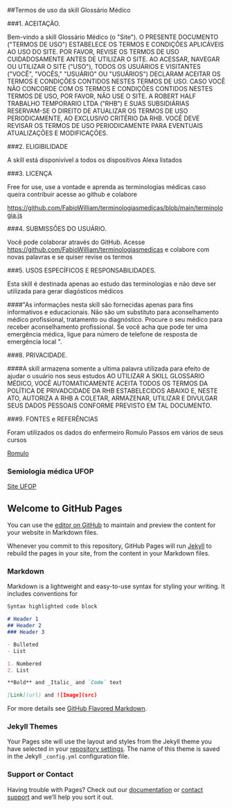 ##Termos de uso da skill Glossário Médico

###1. ACEITAÇÃO.

Bem-vindo a skill Glossário Médico (o "Site"). O PRESENTE DOCUMENTO ("TERMOS DE USO") ESTABELECE OS TERMOS E CONDIÇÕES APLICÁVEIS AO USO DO SITE. POR FAVOR, REVISE OS TERMOS DE USO CUIDADOSAMENTE ANTES DE UTILIZAR O SITE. AO ACESSAR, NAVEGAR OU UTILIZAR O SITE ("USO"), TODOS OS USUÁRIOS E VISITANTES ("VOCÊ", "VOCÊS," "USUÁRIO" OU "USUÁRIOS") DECLARAM ACEITAR OS TERMOS E CONDIÇÕES CONTIDOS NESTES TERMOS DE USO. CASO VOCÊ NÃO CONCORDE COM OS TERMOS E CONDIÇÕES CONTIDOS NESTES TERMOS DE USO, POR FAVOR, NÃO USE O SITE. A ROBERT HALF TRABALHO TEMPORARIO LTDA ("RHB") E SUAS SUBSIDIÁRIAS RESERVAM-SE O DIREITO DE ATUALIZAR OS TERMOS DE USO PERIODICAMENTE, AO EXCLUSIVO CRITÉRIO DA RHB. VOCÊ DEVE REVISAR OS TERMOS DE USO PERIODICAMENTE PARA EVENTUAIS ATUALIZAÇÕES E MODIFICAÇÕES.

###2. ELIGIBILIDADE

A skill está disponivível a todos os dispositivos Alexa listados

###3. LICENÇA

Free for use, use a vontade e aprenda as terminologias médicas caso queira contribuir acesse ao github e colabore

<a href="https://github.com/FabioWilliam/terminologiasmedicas/blob/main/terminologia.js">https://github.com/FabioWilliam/terminologiasmedicas/blob/main/terminologia.js</a>

###4. SUBMISSÕES DO USUÁRIO.

Você pode colaborar através do GitHub. Acesse https://github.com/FabioWilliam/terminologiasmedicas e colabore com novas palavras e se quiser revise os termos

###5. USOS ESPECÍFICOS E RESPONSABILIDADES.
  
Esta skill é destinada apenas ao estudo das terminologias e não deve ser utilizada para gerar diagósticos médicos

####"As informações nesta skill são fornecidas apenas para fins informativos e educacionais. Não são um substituto para aconselhamento médico profissional, tratamento ou diagnóstico. Procure o seu médico para receber aconselhamento profissional. Se você acha que pode ter uma emergência médica, ligue para número de telefone de resposta de emergência local ".

###8. PRIVACIDADE.

####A skill armazena somente a ultima palavra utilizada para efeito de ajudar o usuário nos seus estudos AO UTILIZAR A SKILL GLOSSARIO MÉDICO, VOCÊ AUTOMATICAMENTE ACEITA TODOS OS TERMOS DA POLÍTICA DE PRIVADCIDADE DA RHB ESTABELECIDOS ABAIXO E, NESTE ATO, AUTORIZA A RHB A COLETAR, ARMAZENAR, UTILIZAR E DIVULGAR SEUS DADOS PESSOAIS CONFORME PREVISTO EM TAL DOCUMENTO.

###9. FONTES e REFERÊNCIAS

Foram utilizados os dados do enfermeiro Romulo Passos em vários de seus cursos

[Romulo](https://romulopassos.com.br/default/quemSomos)

<h3>Semiologia médica UFOP</h3>

[Site UFOP](https://semiologiamedica.ufop.br/glossario)


## Welcome to GitHub Pages

You can use the [editor on GitHub](https://github.com/FabioWilliam/terminologiasmedicas/edit/main/docs/index.md) to maintain and preview the content for your website in Markdown files.

Whenever you commit to this repository, GitHub Pages will run [Jekyll](https://jekyllrb.com/) to rebuild the pages in your site, from the content in your Markdown files.

### Markdown

Markdown is a lightweight and easy-to-use syntax for styling your writing. It includes conventions for

```markdown
Syntax highlighted code block

# Header 1
## Header 2
### Header 3

- Bulleted
- List

1. Numbered
2. List

**Bold** and _Italic_ and `Code` text

[Link](url) and ![Image](src)
```

For more details see [GitHub Flavored Markdown](https://guides.github.com/features/mastering-markdown/).

### Jekyll Themes

Your Pages site will use the layout and styles from the Jekyll theme you have selected in your [repository settings](https://github.com/FabioWilliam/terminologiasmedicas/settings/pages). The name of this theme is saved in the Jekyll `_config.yml` configuration file.

### Support or Contact

Having trouble with Pages? Check out our [documentation](https://docs.github.com/categories/github-pages-basics/) or [contact support](https://support.github.com/contact) and we’ll help you sort it out.
